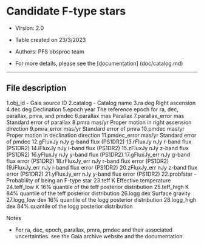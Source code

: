                                                                                                     
# Candidate F-type stars
                                                                                                    
- Virsion: 2.0
                                                                                                    
- Table created on 23/3/2023
                                                                                                    
- Authors: PFS obsproc team
                                                                                                    
- For more details, please see the [documentation] (doc/catalog.md)
                                                                                                    
 --------------------------------------




## File description
                                                                                                    
 1.obj_id              -        Gaia source ID
 2.catalog             -        Catalog name
 3.ra                 deg       Right ascension 
 4.dec                deg       Declination
 5.epoch              year      The reference epoch for ra, dec, parallax, pmra, and pmdec
 6.parallax           mas       Parallax
 7.parallax_error     mas       Standard error of parallax
 8.pmra               mas/yr    Proper motion in right ascension direction
 9.pmra_error         mas/yr    Standard error of pmra
 10.pmdec             mas/yr    Proper motion in declination direction
 11.pmdec_error       mas/yr    Standard error of pmdec
 12.gFluxJy           nJy       g-band flux (PS1DR2)
 13.rFluxJy           nJy       r-band flux (PS1DR2)
 14.iFluxJy           nJy       i-band flux (PS1DR2)
 15.zFluxJy           nJy       z-band flux (PS1DR2)
 16.yFluxJy           nJy       y-band flux (PS1DR2)
 17.gFluxJy_err       nJy       g-band flux error (PS1DR2)
 18.rFluxJy_err       nJy       r-band flux error (PS1DR2)
 19.iFluxJy_err       nJy       i-band flux error (PS1DR2)
 20.zFluxJy_err       nJy       z-band flux error (PS1DR2)
 21.yFluxJy_err       nJy       y-band flux error (PS1DR2)
 22.probfstar          -        Probability of being an F-type star
 23.teff              K         Effective temperature
 24.teff_low          K         16% quantile of the teff posterior distribution
 25.teff_high         K         84% quantile of the teff posterior distribution
 26.logg              dex       Surface gravity
 27.logg_low          dex       16% quantile of the logg posterior distribution
 28.logg_high         dex       84% quantile of the logg posterior distribution




 Notes
                                                                                                    
  - For ra, dec, epoch, parallax, pmra, pmdec and their associated uncertainties.
    see the Gaia archive website and the documentation.




